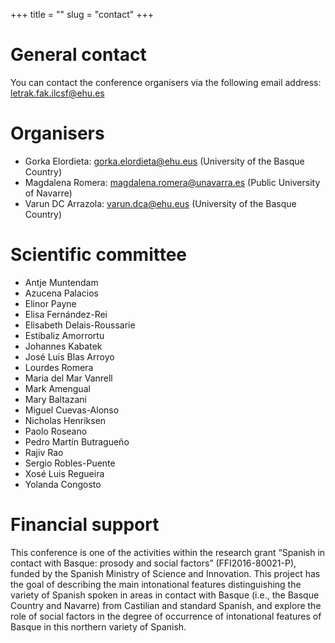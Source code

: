 +++
title = ""
slug = "contact"
+++

# General contact

You can contact the conference organisers via the following email address: [letrak.fak.ilcsf@ehu.es](mailto:letrak.fak.ilcsf@ehu.es)

# Organisers

- Gorka Elordieta:
[gorka.elordieta@ehu.eus](mailto:gorka.elordieta@ehu.eus)
(University of the Basque Country)
- Magdalena Romera:
[magdalena.romera@unavarra.es](mailto:magdalena.romera@unavarra.es)
(Public University of Navarre)
- Varun DC Arrazola:
[varun.dca@ehu.eus](mailto:varun.dca@ehu.eus)
(University of the Basque Country)

# Scientific committee

- Antje Muntendam
- Azucena Palacios
- Elinor Payne
- Elisa Fernández-Rei
- Elisabeth Delais-Roussarie
- Estibaliz Amorrortu
- Johannes Kabatek
- José Luis Blas Arroyo
- Lourdes Romera
- Maria del Mar Vanrell
- Mark Amengual
- Mary Baltazani
- Miguel Cuevas-Alonso
- Nicholas Henriksen
- Paolo Roseano 
- Pedro Martín Butragueño
- Rajiv Rao
- Sergio Robles-Puente
- Xosé Luis Regueira
- Yolanda Congosto

# Financial support

This conference is one of the activities within the research grant “Spanish in contact with Basque: prosody and social factors” (FFI2016-80021-P), funded by the Spanish Ministry of Science and Innovation. This project has the goal of describing the main intonational features distinguishing the variety of Spanish spoken in areas in contact with Basque (i.e., the Basque Country and Navarre) from Castilian and standard Spanish, and explore the role of social factors in the degree of occurrence of intonational features of Basque in this northern variety of Spanish. 
